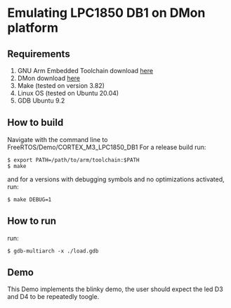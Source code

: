 # Emulating LPC1850 DB1 on DMon platform

## Requirements
1. GNU Arm Embedded Toolchain download [here](https://developer.arm.com/tools-and-software/open-source-software/developer-tools/gnu-toolchain/gnu-rm/downloads)
3. DMon download [here](https://github.com/Bounti/dmon)
2. Make (tested on version 3.82)
4. Linux OS (tested on Ubuntu 20.04)
5. GDB Ubuntu 9.2

## How to build
Navigate with the command line to FreeRTOS/Demo/CORTEX\_M3\_LPC1850\_DB1
For a release build run:

```
$ export PATH=/path/to/arm/toolchain:$PATH
$ make
```
and for a versions with debugging symbols and no optimizations activated, run:
```
$ make DEBUG=1
```

## How to run
run:
```
$ gdb-multiarch -x ./load.gdb
```
	
## Demo
This Demo implements the blinky demo, the user should expect the led D3 
and D4 to be repeatedly toogle.
